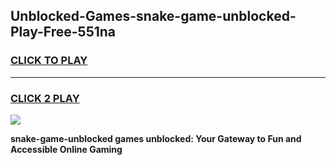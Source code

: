 
## Unblocked-Games-snake-game-unblocked-Play-Free-551na
<h3>
<a href="https://premium76.site?title=snake-game-unblocked&ref=19M">CLICK TO PLAY</a></h3>
<hr>

<h3>
<a href="https://premium76.site?title=snake-game-unblocked&ref=19M">CLICK 2 PLAY</a>
  
</h3>

<a href="https://premium76.site?title=snake-game-unblocked&ref=19M"><img src="https://clearcache.store/games.png"></a>


**snake-game-unblocked games unblocked: Your Gateway to Fun and Accessible Online Gaming**
